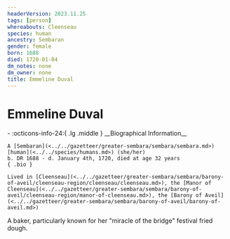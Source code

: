 ```yaml
---
headerVersion: 2023.11.25
tags: [person]
whereabouts: Cleenseau
species: human
ancestry: Sembaran
gender: female
born: 1688
died: 1720-01-04
dm_notes: none
dm_owner: none
title: Emmeline Duval
---
```

# Emmeline Duval
<div class="grid cards ext-narrow-margin ext-one-column" markdown>
- :octicons-info-24:{ .lg .middle } __Biographical Information__

    A [Sembaran](<../../gazetteer/greater-sembara/sembara/sembara.md>) [human](<../../species/humans.md>) (she/her)  
    b. DR 1688 - d. January 4th, 1720, died at age 32 years  
    { .bio }

    Lived in [Cleenseau](<../../gazetteer/greater-sembara/sembara/barony-of-aveil/cleenseau-region/cleenseau/cleenseau.md>), the [Manor of Cleenseau](<../../gazetteer/greater-sembara/sembara/barony-of-aveil/cleenseau-region/manor-of-cleenseau.md>), the [Barony of Aveil](<../../gazetteer/greater-sembara/sembara/barony-of-aveil/barony-of-aveil.md>)
</div>


A baker, particularly known for her "miracle of the bridge" festival fried dough. 